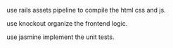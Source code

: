 use rails assets pipeline to compile the html css and js.

use knockout organize the frontend logic.

use jasmine implement the unit tests.
